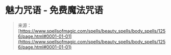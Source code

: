 <!--yml

category: 未分类

date: 2024-06-12 18:34:14

-->

# 魅力咒语 - 免费魔法咒语

> 来源：[https://www.spellsofmagic.com/spells/beauty_spells/body_spells/1256/page.html#0001-01-01](https://www.spellsofmagic.com/spells/beauty_spells/body_spells/1256/page.html#0001-01-01)
